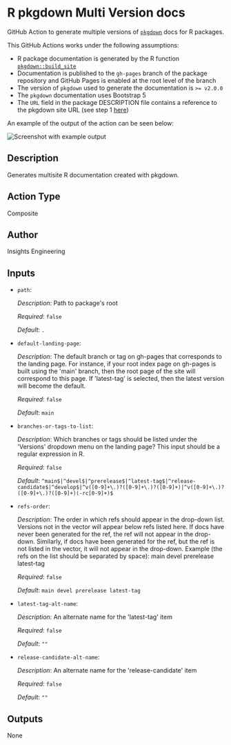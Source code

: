 <!-- BEGIN_ACTION_DOC -->

# R pkgdown Multi Version docs

GitHub Action to generate multiple versions of [`pkgdown`](https://pkgdown.r-lib.org/) docs for R packages.

This GitHub Actions works under the following assumptions:

- R package documentation is generated by the R function [`pkgdown::build_site`](https://pkgdown.r-lib.org/reference/build_site.html)
- Documentation is published to the `gh-pages` branch of the package repository and GitHub Pages is enabled at the root level of the branch
- The version of `pkgdown` used to generate the documentation is `>= v2.0.0`
- The `pkgdown` documentation uses Bootstrap 5
- The `URL` field in the package DESCRIPTION file contains a reference to the pkgdown site URL (see step 1 [here](https://pkgdown.r-lib.org/articles/pkgdown.html#promoting))

An example of the output of the action can be seen below:

![Screenshot with example output](example.png)

## Description

Generates multisite R documentation created with pkgdown.

## Action Type

Composite

## Author

Insights Engineering

## Inputs

- `path`:

  _Description_: Path to package's root

  _Required_: `false`

  _Default_: `.`

- `default-landing-page`:

  _Description_: The default branch or tag on gh-pages that corresponds to the landing page.
  For instance, if your root index page on gh-pages is built using the 'main'
  branch, then the root page of the site will correspond to this page.
  If 'latest-tag' is selected, then the latest version will become the default.

  _Required_: `false`

  _Default_: `main`

- `branches-or-tags-to-list`:

  _Description_: Which branches or tags should be listed under the 'Versions' dropdown menu on the landing page? This input should be a regular expression in R.

  _Required_: `false`

  _Default_: `^main$|^devel$|^prerelease$|^latest-tag$|^release-candidate$|^develop$|^v([0-9]+\.)?([0-9]+\.)?([0-9]+)|^v([0-9]+\.)?([0-9]+\.)?([0-9]+)(-rc[0-9]+)$`

- `refs-order`:

  _Description_: The order in which refs should appear in the drop-down list. Versions not in the vector
  will appear below refs listed here.
  If docs have never been generated for the ref, the ref will not appear in the
  drop-down. Similarly, if docs have been generated for the ref, but the ref is not
  listed in the vector, it will not appear in the drop-down.
  Example (the refs on the list should be separated by space):
  main devel prerelease latest-tag

  _Required_: `false`

  _Default_: `main devel prerelease latest-tag`

- `latest-tag-alt-name`:

  _Description_: An alternate name for the 'latest-tag' item

  _Required_: `false`

  _Default_: `""`

- `release-candidate-alt-name`:

  _Description_: An alternate name for the 'release-candidate' item

  _Required_: `false`

  _Default_: `""`

## Outputs

None

<!-- END_ACTION_DOC -->
